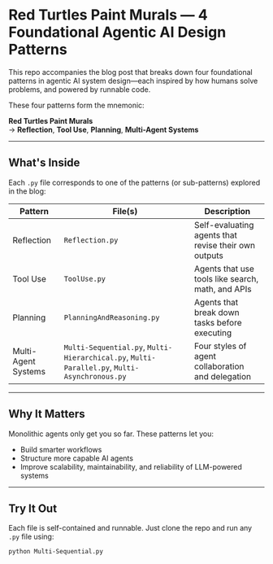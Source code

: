 # Red Turtles Paint Murals — 4 Foundational Agentic AI Design Patterns

This repo accompanies the blog post that breaks down four foundational patterns in agentic AI system design—each inspired by how humans solve problems, and powered by runnable code.

These four patterns form the mnemonic:

**Red Turtles Paint Murals**  
→ **Reflection**, **Tool Use**, **Planning**, **Multi-Agent Systems**

---

## What's Inside

Each `.py` file corresponds to one of the patterns (or sub-patterns) explored in the blog:

| Pattern               | File(s)                                                                 | Description                                                                 |
|----------------------|-------------------------------------------------------------------------|-----------------------------------------------------------------------------|
| Reflection           | `Reflection.py`                                                         | Self-evaluating agents that revise their own outputs                        |
| Tool Use             | `ToolUse.py`                                                            | Agents that use tools like search, math, and APIs                           |
| Planning             | `PlanningAndReasoning.py`                                               | Agents that break down tasks before executing                               |
| Multi-Agent Systems  | `Multi-Sequential.py`, `Multi-Hierarchical.py`, `Multi-Parallel.py`, `Multi-Asynchronous.py` | Four styles of agent collaboration and delegation |

---

## Why It Matters

Monolithic agents only get you so far. These patterns let you:

- Build smarter workflows  
- Structure more capable AI agents  
- Improve scalability, maintainability, and reliability of LLM-powered systems  

---

## Try It Out

Each file is self-contained and runnable. Just clone the repo and run any `.py` file using:

```bash
python Multi-Sequential.py
